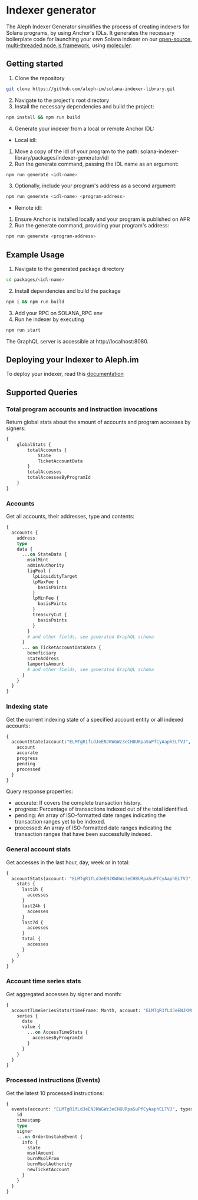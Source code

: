 # Indexer generator

The Aleph Indexer Generator simplifies the process of creating indexers for Solana programs, by using Anchor's IDLs. It generates the necessary boilerplate code for launching your own Solana indexer on our [open-source, multi-threaded node.js framework](https://github.com/aleph-im/aleph-indexer-framework), using [moleculer](https://moleculer.services/).

## Getting started
1. Clone the repository
```bash
git clone https://github.com/aleph-im/solana-indexer-library.git
```
2. Navigate to the project's root directory
3. Install the necessary dependencies and build the project:
```bash
npm install && npm run build
```
4. Generate your indexer from a local or remote Anchor IDL:
- Local idl:
1. Move a copy of the idl of your program to the path: solana-indexer-library/packages/indexer-generator/idl
2. Run the generate command, passing the IDL name as an argument:
```bash
npm run generate <idl-name>
```
3. Optionally, include your program's address as a second argument:
```bash
npm run generate <idl-name> <program-address>
``` 

- Remote idl:
1. Ensure Anchor is installed locally and your program is published on APR
2. Run the generate command, providing your program's address:
```bash
npm run generate <program-address>
``` 

## Example Usage
1. Navigate to the generated package directory
```bash
cd packages/<idl-name>
```
2. Install dependencies and build the package
```bash
npm i && npm run build
```
3. Add your RPC on SOLANA_RPC env
4. Run he indexer by executing
```bash
npm run start
```

The GraphQL server is accessible at http://localhost:8080.

## Deploying your Indexer to Aleph.im
To deploy your indexer, read this [documentation](https://github.com/aleph-im/solana-indexer-library/#deploying-a-new-indexer)

## Supported Queries
### Total program accounts and instruction invocations
Return global stats about the amount of accounts and program accesses by signers:
```graphql
{
    globalStats {
        totalAccounts {
            State
            TicketAccountData
        }
        totalAccesses
        totalAccessesByProgramId
    }
}
```

### Accounts
Get all accounts, their addresses, type and contents:
```graphql
{
  accounts {
    address
    type
    data {
      ...on StateData {
        msolMint
        adminAuthority
        liqPool {
          lpLiquidityTarget
          lpMaxFee {
            basisPoints
          }
          lpMinFee {
            basisPoints
          }
          treasuryCut {
            basisPoints
          }
        }
        # and other fields, see generated GraphQL schema
      }
      ... on TicketAccountDataData {
        beneficiary
        stateAddress
        lamportsAmount
        # and other fields, see generated GraphQL schema
      }
    }
  }
}
```

### Indexing state
Get the current indexing state of a specified account entity or all indexed accounts:
```graphql
{
  accountState(account:"ELMTgR1fLdJeENJKWGWz3eCH8URpaSuPfCyAaphELTVJ", blockchain: "solana", type: transaction) {
    account
    accurate
    progress
    pending
    processed
  }
}
```
Query response properties:
- accurate: If covers the complete transaction history.
- progress: Percentage of transactions indexed out of the total identified.
- pending: An array of ISO-formatted date ranges indicating the transaction ranges yet to be indexed.
- processed: An array of ISO-formatted date ranges indicating the transaction ranges that have been successfully indexed.

### General account stats
Get accesses in the last hour, day, week or in total:
```graphql
{
  accountStats(account: "ELMTgR1fLdJeENJKWGWz3eCH8URpaSuPfCyAaphELTVJ", blockchain: "solana") {
    stats {
      last1h {
        accesses
      }
      last24h {
        accesses
      }
      last7d {
        accesses
      }
      total {
        accesses
      }
    }
  }
}
```

### Account time series stats
Get aggregated accesses by signer and month:
```graphql
{
  accountTimeSeriesStats(timeFrame: Month, account: "ELMTgR1fLdJeENJKWGWz3eCH8URpaSuPfCyAaphELTVJ", type: "access", blockchain: "solana") {
    series {
      date
      value {
        ...on AccessTimeStats {
          accessesByProgramId
        }
      }
    }
  }
}
```

### Processed instructions (Events)
Get the latest 10 processed instructions:
```graphql
{
  events(account: "ELMTgR1fLdJeENJKWGWz3eCH8URpaSuPfCyAaphELTVJ", types: OrderUnstake, limit: 10) {
    id
    timestamp
    type
    signer
    ...on OrderUnstakeEvent {
      info {
        state
        msolAmount
        burnMsolFrom
        burnMsolAuthority
        newTicketAccount
      }
    }
  }
}
```
